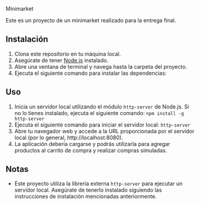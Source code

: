  Minimarket

Este es un proyecto de un minimarket realizado para la entrega final.

## Instalación

1. Clona este repositorio en tu máquina local.
2. Asegúrate de tener [Node.js](https://nodejs.org) instalado.
3. Abre una ventana de terminal y navega hasta la carpeta del proyecto.
4. Ejecuta el siguiente comando para instalar las dependencias:

## Uso

1. Inicia un servidor local utilizando el módulo `http-server` de Node.js. Si no lo tienes instalado, ejecuta el siguiente comando:
`npm install -g http-server`
2. Ejecuta el siguiente comando para iniciar el servidor local:
`http-server`
3. Abre tu navegador web y accede a la URL proporcionada por el servidor local (por lo general, http://localhost:8080).
4. La aplicación debería cargarse y podrás utilizarla para agregar productos al carrito de compra y realizar compras simuladas.

## Notas

- Este proyecto utiliza la librería externa `http-server` para ejecutar un servidor local. Asegúrate de tenerlo instalado siguiendo las instrucciones de instalación mencionadas anteriormente.
